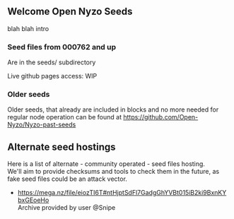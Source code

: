 ## Welcome Open Nyzo Seeds

blah blah intro


### Seed files from 000762 and up

Are in the seeds/ subdirectory

Live github pages access: WIP

### Older seeds

Older seeds, that already are included in blocks and no more needed for regular node operation can be found at https://github.com/Open-Nyzo/Nyzo-past-seeds

## Alternate seed hostings

Here is a list of alternate - community operated - seed files hosting.  
We'll aim to provide checksums and tools to check them in the future, as fake seed files could be an attack vector.

- https://mega.nz/file/eiozTI6T#ntHjptSdFl7GadgGhYVBt015iB2ki9BxnKYbxGEoeHo  
Archive provided by user @Snipe
